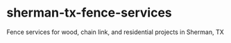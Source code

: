 # sherman-tx-fence-services
Fence services for wood, chain link, and residential projects in Sherman, TX

